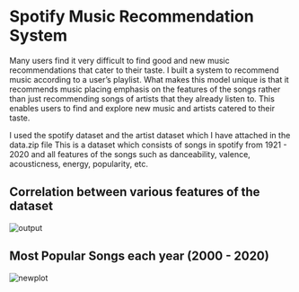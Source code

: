 # Spotify Music Recommendation System
Many users find it very difficult to find good and new music recommendations that cater to their taste. I built a system to recommend music according to a user’s playlist. What makes this model unique is that it recommends music placing emphasis on the features of the songs rather than just recommending songs of artists that they already listen to. This enables users to find and explore new music and artists catered to their taste.

I used the spotify dataset and the artist dataset which I have attached in the data.zip file
This is a dataset which consists of songs in spotify from 1921 - 2020 and all features of the songs such as danceability, valence, acousticness, energy, popularity, etc.

## Correlation between various features of the dataset 

![output](https://user-images.githubusercontent.com/114499776/209531042-9f5a1c17-12ea-4417-8594-ed2f7c5557d2.png)

## Most Popular Songs each year (2000 - 2020)

![newplot](https://user-images.githubusercontent.com/114499776/209531558-4172c28b-e7a9-480d-a260-081907f9548f.png)

